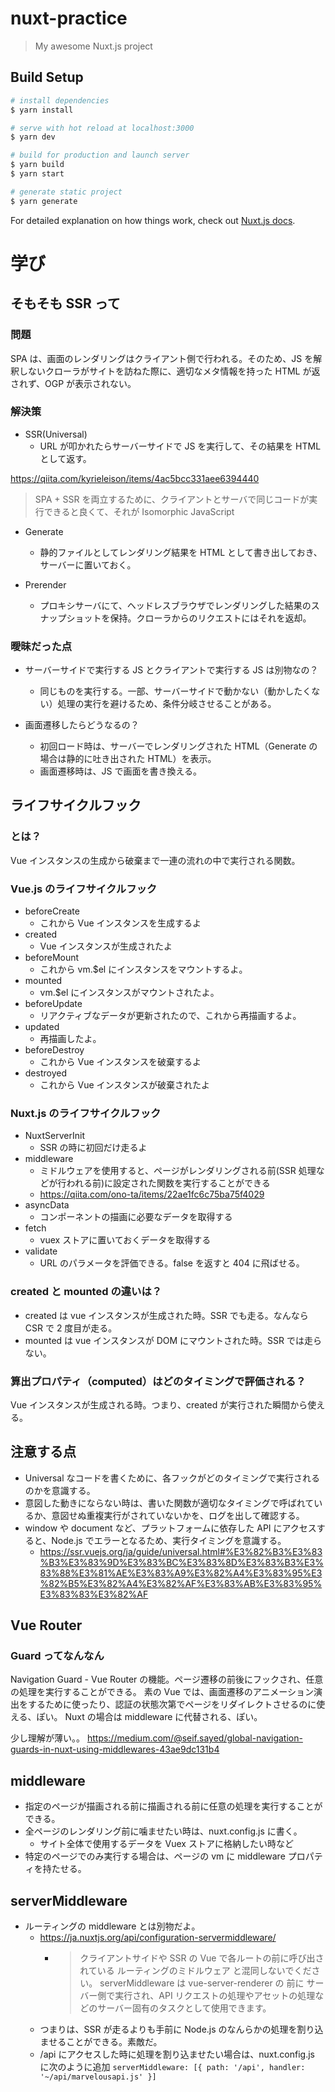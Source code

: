 # nuxt-practice

> My awesome Nuxt.js project

## Build Setup

```bash
# install dependencies
$ yarn install

# serve with hot reload at localhost:3000
$ yarn dev

# build for production and launch server
$ yarn build
$ yarn start

# generate static project
$ yarn generate
```

For detailed explanation on how things work, check out [Nuxt.js docs](https://nuxtjs.org).

# 学び

## そもそも SSR って

### 問題

SPA は、画面のレンダリングはクライアント側で行われる。そのため、JS を解釈しないクローラがサイトを訪ねた際に、適切なメタ情報を持った HTML が返されず、OGP が表示されない。

### 解決策

- SSR(Universal)
  - URL が叩かれたらサーバーサイドで JS を実行して、その結果を HTML として返す。

https://qiita.com/kyrieleison/items/4ac5bcc331aee6394440

> SPA + SSR を両立するために、クライアントとサーバで同じコードが実行できると良くて、それが Isomorphic JavaScript

- Generate

  - 静的ファイルとしてレンダリング結果を HTML として書き出しておき、サーバーに置いておく。

- Prerender
  - プロキシサーバにて、ヘッドレスブラウザでレンダリングした結果のスナップショットを保持。クローラからのリクエストにはそれを返却。

### 曖昧だった点

- サーバーサイドで実行する JS とクライアントで実行する JS は別物なの？

  - 同じものを実行する。一部、サーバーサイドで動かない（動かしたくない）処理の実行を避けるため、条件分岐させることがある。

- 画面遷移したらどうなるの？
  - 初回ロード時は、サーバーでレンダリングされた HTML（Generate の場合は静的に吐き出された HTML）を表示。
  - 画面遷移時は、JS で画面を書き換える。

## ライフサイクルフック

### とは？

Vue インスタンスの生成から破棄まで一連の流れの中で実行される関数。

### Vue.js のライフサイクルフック

- beforeCreate
  - これから Vue インスタンスを生成するよ
- created
  - Vue インスタンスが生成されたよ
- beforeMount
  - これから vm.\$el にインスタンスをマウントするよ。
- mounted
  - vm.\$el にインスタンスがマウントされたよ。
- beforeUpdate
  - リアクティブなデータが更新されたので、これから再描画するよ。
- updated
  - 再描画したよ。
- beforeDestroy
  - これから Vue インスタンスを破棄するよ
- destroyed
  - これから Vue インスタンスが破棄されたよ

### Nuxt.js のライフサイクルフック

- NuxtServerInit
  - SSR の時に初回だけ走るよ
- middleware
  - ミドルウェアを使用すると、ページがレンダリングされる前(SSR 処理などが行われる前)に設定された関数を実行することができる
  - https://qiita.com/ono-ta/items/22ae1fc6c75ba75f4029
- asyncData
  - コンポーネントの描画に必要なデータを取得する
- fetch
  - vuex ストアに置いておくデータを取得する
- validate
  - URL のパラメータを評価できる。false を返すと 404 に飛ばせる。

### created と mounted の違いは？

- created は vue インスタンスが生成された時。SSR でも走る。なんなら CSR で 2 度目が走る。
- mounted は vue インスタンスが DOM にマウントされた時。SSR では走らない。

### 算出プロパティ（computed）はどのタイミングで評価される？

Vue インスタンスが生成される時。つまり、created が実行された瞬間から使える。

## 注意する点

- Universal なコードを書くために、各フックがどのタイミングで実行されるのかを意識する。
- 意図した動きにならない時は、書いた関数が適切なタイミングで呼ばれているか、意図せぬ重複実行がされていないかを、ログを出して確認する。
- window や document など、プラットフォームに依存した API にアクセスすると、Node.js でエラーとなるため、実行タイミングを意識する。
  - https://ssr.vuejs.org/ja/guide/universal.html#%E3%82%B3%E3%83%B3%E3%83%9D%E3%83%BC%E3%83%8D%E3%83%B3%E3%83%88%E3%81%AE%E3%83%A9%E3%82%A4%E3%83%95%E3%82%B5%E3%82%A4%E3%82%AF%E3%83%AB%E3%83%95%E3%83%83%E3%82%AF

## Vue Router

### Guard ってなんなん

Navigation Guard - Vue Router の機能。ページ遷移の前後にフックされ、任意の処理を実行することができる。
素の Vue では、画面遷移のアニメーション演出をするために使ったり、認証の状態次第でページをリダイレクトさせるのに使える、ぽい。
Nuxt の場合は middleware に代替される、ぽい。

少し理解が薄い。。
https://medium.com/@seif.sayed/global-navigation-guards-in-nuxt-using-middlewares-43ae9dc131b4

## middleware

- 指定のページが描画される前に描画される前に任意の処理を実行することができる。
- 全ページのレンダリング前に噛ませたい時は、nuxt.config.js に書く。
  - サイト全体で使用するデータを Vuex ストアに格納したい時など
- 特定のページでのみ実行する場合は、ページの vm に middleware プロパティを持たせる。

## serverMiddleware

- ルーティングの middleware とは別物だよ。
  - https://ja.nuxtjs.org/api/configuration-servermiddleware/
    - > クライアントサイドや SSR の Vue で各ルートの前に呼び出されている ルーティングのミドルウェア と混同しないでください。 serverMiddleware は vue-server-renderer の 前に サーバー側で実行され、API リクエストの処理やアセットの処理などのサーバー固有のタスクとして使用できます。
  - つまりは、SSR が走るよりも手前に Node.js のなんらかの処理を割り込ませることができる。素敵だ。
  - /api にアクセスした時に処理を割り込ませたい場合は、nuxt.config.js に次のように追加 `serverMiddleware: [{ path: '/api', handler: '~/api/marvelousapi.js' }]`
